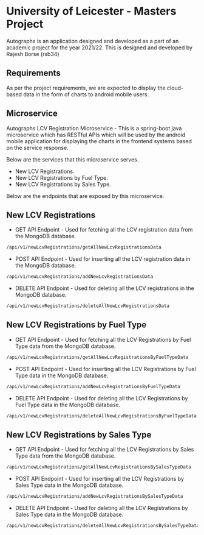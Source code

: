 # University of Leicester - Masters Project

Autographs is an application designed and developed as a part of an academic project for the year 2021/22. This is designed and developed by Rajesh Borse (rsb34)

## Requirements
As per the project requirements, we are expected to display the cloud-based data in the form of charts to android mobile users.

## Microservice

Autographs LCV Registration Microservice - This is a spring-boot java microservice which has RESTful APIs which will be used by the android mobile application for displaying the charts in the frontend systems based on the service response.

Below are the services that this microservice serves.

- New LCV Registrations.
- New LCV Registrations by Fuel Type.
- New LCV Registrations by Sales Type.

Below are the endpoints that are exposed by this microservice.

## New LCV Registrations

- GET API Endpoint - Used for fetching all the LCV registration data from the MongoDB database.


```bash
/api/v1/newLcvRegistrations/getAllNewLcvRegistrationsData
```


- POST API Endpoint - Used for inserting all the LCV registration data in the MongoDB database.

```bash
/api/v1/newLcvRegistrations/addNewLcvRegistrationsData
```


- DELETE API Endpoint - Used for deleting all the LCV registrations in the MongoDB database.
```bash
/api/v1/newLcvRegistrations/deleteAllNewLcvRegistrationsData
```


## New LCV Registrations by Fuel Type

- GET API Endpoint - Used for fetching all the LCV Registrations by Fuel Type data from the MongoDB database.

```bash
/api/v1/newLcvRegistrations/getAllNewLcvRegistrationsByFuelTypeData
```

- POST API Endpoint - Used for inserting all the LCV Registrations by Fuel Type data in the MongoDB database.

```bash
/api/v1/newLcvRegistrations/addNewLcvRegistrationsByFuelTypeData
```

- DELETE API Endpoint - Used for deleting all the LCV Registrations by Fuel Type data in the MongoDB database.
```bash
/api/v1/newLcvRegistrations/deleteAllNewLcvRegistrationsByFuelTypeData
```

## New LCV Registrations by Sales Type
- GET API Endpoint - Used for fetching all the LCV Registrations by Sales Type data from the MongoDB database.

```bash
/api/v1/newLcvRegistrations/getAllNewLcvRegistrationsBySalesTypeData
```

- POST API Endpoint - Used for inserting all the LCV Registrations by Sales Type data in the MongoDB database.

```bash
/api/v1/newLcvRegistrations/addNewLcvRegistrationsBySalesTypeData
```

- DELETE API Endpoint - Used for deleting all the LCV Registrations by Sales Type data in the MongoDB database.
```bash
/api/v1/newLcvRegistrations/deleteAllNewLcvRegistrationsBySalesTypeData
